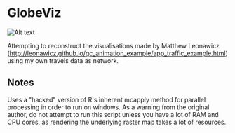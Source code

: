 # GlobeViz
![Alt text](loop.gif "You spin me right round!")

Attempting to reconstruct the visualisations made by Matthew Leonawicz (http://leonawicz.github.io/gc_animation_example/app_traffic_example.html) using my own travels data as network.

## Notes
Uses a "hacked" version of R's inherent mcapply method for parallel processing in order to run on windows. As a warning from the original author, do not attempt to run this script unless you have a lot of RAM and CPU cores, as rendering the underlying raster map takes a lot of resources.